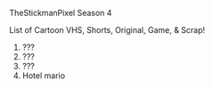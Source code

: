 TheStickmanPixel Season 4


List of Cartoon VHS, Shorts, Original, Game, & Scrap!


1. ???
2. ???
3. ???
4. Hotel mario

